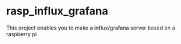 # rasp_influx_grafana
This project enables you to make a influx/grafana server based on a raspberry pi
